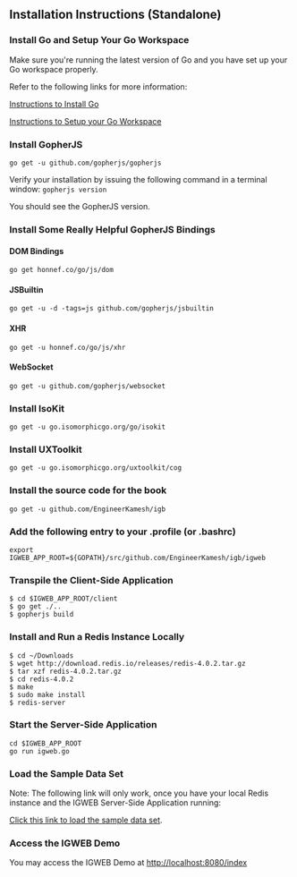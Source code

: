 ## Installation Instructions (Standalone)

### Install Go and Setup Your Go Workspace

Make sure you're running the latest version of Go and you have set up your Go workspace properly. 

Refer to the following links for more information:

[Instructions to Install Go](https://golang.org/doc/install)

[Instructions to Setup your Go Workspace](https://golang.org/doc/code.html)


### Install GopherJS

`go get -u github.com/gopherjs/gopherjs`

Verify your installation by issuing the following command in a terminal window:
`gopherjs version`

You should see the GopherJS version.

### Install Some Really Helpful GopherJS Bindings

#### DOM Bindings
`go get honnef.co/go/js/dom`

#### JSBuiltin
`go get -u -d -tags=js github.com/gopherjs/jsbuiltin`

#### XHR
`go get -u honnef.co/go/js/xhr`

#### WebSocket
`go get -u github.com/gopherjs/websocket`


### Install IsoKit
`go get -u go.isomorphicgo.org/go/isokit`


### Install UXToolkit
`go get -u go.isomorphicgo.org/uxtoolkit/cog`


### Install the source code for the book
`go get -u github.com/EngineerKamesh/igb`

### Add the following entry to your .profile (or .bashrc)
`export IGWEB_APP_ROOT=${GOPATH}/src/github.com/EngineerKamesh/igb/igweb`

### Transpile the Client-Side Application
```
$ cd $IGWEB_APP_ROOT/client
$ go get ./..
$ gopherjs build
```

### Install and Run a Redis Instance Locally
```
$ cd ~/Downloads
$ wget http://download.redis.io/releases/redis-4.0.2.tar.gz
$ tar xzf redis-4.0.2.tar.gz
$ cd redis-4.0.2
$ make
$ sudo make install
$ redis-server
```

### Start the Server-Side Application
```
cd $IGWEB_APP_ROOT
go run igweb.go
```

### Load the Sample Data Set

Note: The following link will only work, once you have your local Redis instance and the IGWEB Server-Side Application running:

[Click this link to load the sample data set](http://localhost:8080/config/load-sample-data).

### Access the IGWEB Demo

You may access the IGWEB Demo at [http://localhost:8080/index](http://localhost:8080/index)
